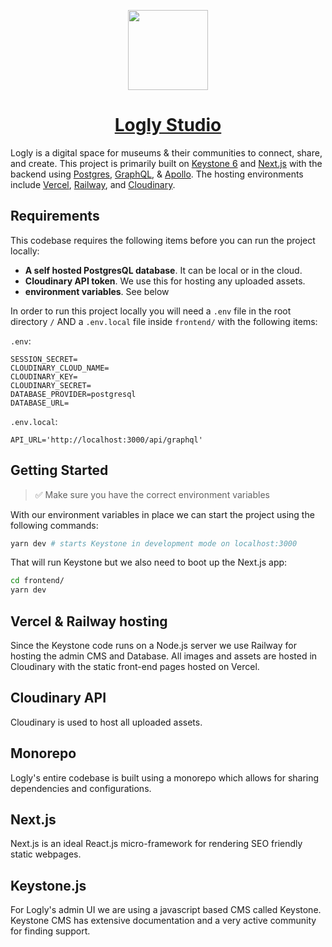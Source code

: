 <p align="center">
  <a href="https://Logly.world">
    <img src="https://github.com/Logly-Studio/logly/blob/master/apps/keystone-cms/Logo.png?raw=true" height="128">
    <h1 align="center">Logly Studio</h1>
  </a>
</p>


Logly is a digital space for museums & their communities to connect, share, and create. This project is primarily built on [Keystone 6](https://keystonejs.com/) and [Next.js](https://nextjs.org/) 
with the backend using [Postgres](https://www.postgresql.org/), [GraphQL](https://graphql.org/), & [Apollo](https://www.apollographql.com/). 
The hosting environments include [Vercel](https://vercel.com/), [Railway](https://railway.app/), and [Cloudinary](https://cloudinary.com/).

## Requirements
This codebase requires the following items before you can run the project locally:
- **A self hosted PostgresQL database**. It can be local or in the cloud.
- **Cloudinary API token**. We use this for hosting any uploaded assets.
- **environment variables**. See below

In order to run this project locally you will need a `.env` file in the root directory `/` AND a `.env.local` file inside `frontend/` with the following items:

`.env`:
```dotenv
SESSION_SECRET=
CLOUDINARY_CLOUD_NAME=
CLOUDINARY_KEY=
CLOUDINARY_SECRET=
DATABASE_PROVIDER=postgresql
DATABASE_URL=
```
`.env.local`:
```dotenv
API_URL='http://localhost:3000/api/graphql'
```

## Getting Started
>✅ Make sure you have the correct environment variables

With our environment variables in place we can start the project using the following commands:

```Bash
yarn dev # starts Keystone in development mode on localhost:3000
```
That will run Keystone but we also need to boot up the Next.js app:

```Bash
cd frontend/
yarn dev
```

## Vercel & Railway hosting
Since the Keystone code runs on a Node.js server we use Railway for hosting the admin CMS and Database. All images and assets are hosted in Cloudinary with the static front-end pages hosted on Vercel.

## Cloudinary API
Cloudinary is used to host all uploaded assets.

## Monorepo
Logly's entire codebase is built using a monorepo which allows for sharing dependencies and configurations.

## Next.js
Next.js is an ideal React.js micro-framework for rendering SEO friendly static webpages.

## Keystone.js
For Logly's admin UI we are using a javascript based CMS called Keystone. Keystone CMS has extensive documentation and a very active community for finding support.

